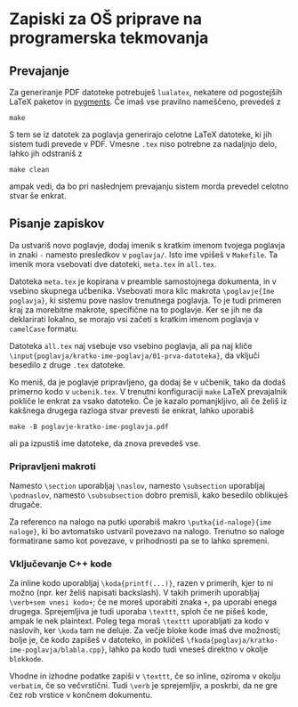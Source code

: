 # Zapiski za OŠ priprave na programerska tekmovanja

## Prevajanje

Za generiranje PDF datoteke potrebuješ `lualatex`, nekatere od pogostejših LaTeX
paketov in [pygments](https://pygments.org/).
Če imaš vse pravilno nameščeno, prevedeš z
```
make
```
S tem se iz datotek za poglavja generirajo celotne LaTeX datoteke, ki jih sistem
tudi prevede v PDF.
Vmesne `.tex` niso potrebne za nadaljnjo delo, lahko jih odstraniš z
```
make clean
```
ampak vedi, da bo pri naslednjem prevajanju sistem morda prevedel celotno stvar
še enkrat.

## Pisanje zapiskov

Da ustvariš novo poglavje, dodaj imenik s kratkim imenom tvojega poglavja in
znaki `-` namesto presledkov v `poglavja/`.
Isto ime vpišeš v `Makefile`.
Ta imenik mora vsebovati dve datoteki, `meta.tex` in `all.tex`.

Datoteka `meta.tex` je kopirana v preamble samostojnega dokumenta, in v
vsebino skupnega učbenika.
Vsebovati mora klic makrota `\poglavje{Ime poglavja}`, ki sistemu pove naslov
trenutnega poglavja.
To je tudi primeren kraj za morebitne makrote, specifične na to poglavje.
Ker se jih ne da deklarirati lokalno, se morajo vsi začeti s kratkim imenom
poglavja v `camelCase` formatu.

Datoteka `all.tex` naj vsebuje vso vsebino poglavja, ali pa naj kliče
`\input{poglavja/kratko-ime-poglavja/01-prva-datoteka}`, da vključi besedilo
z druge `.tex` datoteke.

Ko meniš, da je poglavje pripravljeno, ga dodaj še v učbenik, tako da dodaš
primerno kodo v `ucbenik.tex`.
V trenutni konfiguraciji `make` LaTeX prevajalnik pokliče le enkrat za vsako
datoteko.
Če je kazalo pomanjkljivo, ali če želiš iz kakšnega drugega razloga stvar
prevesti še enkrat, lahko uporabiš
```
make -B poglavje-kratko-ime-poglavja.pdf
```
ali pa izpustiš ime datoteke, da znova prevedeš vse.

### Pripravljeni makroti

Namesto `\section` uporabljaj `\naslov`, namesto `\subsection` uporabljaj
`\podnaslov`, namesto `\subsubsection` dobro premisli, kako besedilo oblikuješ
drugače.

Za referenco na nalogo na putki uporabiš makro `\putka{id-naloge}{ime naloge}`,
ki bo avtomatsko ustvaril povezavo na nalogo.
Trenutno so naloge formatirane samo kot povezave, v prihodnosti pa se to lahko
spremeni.

### Vključevanje C++ kode

Za inline kodo uporabljaj `\koda{printf(...)}`, razen v primerih, kjer to ni
možno (npr. ker želiš napisati backslash).
V takih primerih uporabljaj `\verb+sem vnesi kodo+`; če ne moreš uporabiti znaka
`+`, pa uporabi enega drugega.
Sprejemljiva je tudi uporaba `\texttt`, sploh če ne pišeš kode, ampak le
nek plaintext.
Poleg tega moraš `\texttt` uporabljati za kodo v naslovih, ker `\koda` tam ne
deluje.
Za večje bloke kode imaš dve možnosti; bolje je, če kodo zapišeš v datoteko, in
pokličeš `\fkoda{poglavja/kratko-ime-poglavja/blabla.cpp}`, lahko pa kodo tudi
vneseš direktno v okolje `blokkode`.

Vhodne in izhodne podatke zapiši v `\texttt`, če so inline, oziroma v okolju
`verbatim`, če so večvrstični.
Tudi `\verb` je sprejemljiv, a poskrbi, da ne gre čez rob vrstice v končnem
dokumentu.

<!--  LocalWords:  generiranje PDF LaTeX preamble makrota makrote makroti moreš
<!--  LocalWords:  inline backslash večvrstični putki plaintext
 -->
